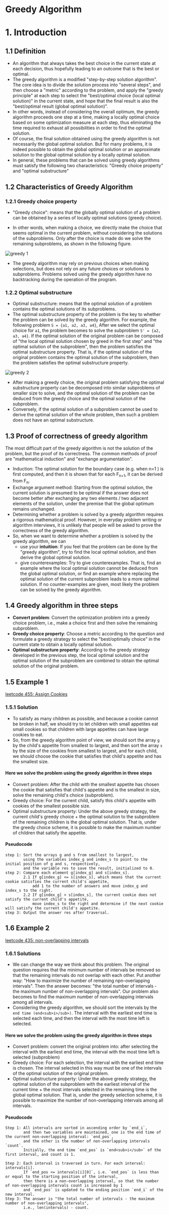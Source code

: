 # Greedy Algorithm
# 1. Introduction
## 1.1 Definition
+ An algorithm that always takes the best choice in the current state at each decision, thus hopefully leading to an outcome that is the best or optimal.
+ The greedy algorithm is a modified "step-by-step solution algorithm". The core idea is to divide the solution process into "several steps", and then choose a "metric" according to the problem, and apply the "greedy principle" at each step to select the "best/optimal choice (local optimal solution)" in the current state, and hope that the final result is also the "best/optimal result (global optimal solution)".
+ In other words, instead of considering the overall optimum, the greedy algorithm proceeds one step at a time, making a locally optimal choice based on some optimization measure at each step, thus eliminating the time required to exhaust all possibilities in order to find the optimal solution.
+ Of course, the final solution obtained using the greedy algorithm is not necessarily the global optimal solution. But for many problems, it is indeed possible to obtain the global optimal solution or an approximate solution to the global optimal solution by a locally optimal solution.
+ In general, these problems that can be solved using greedy algorithms must satisfy the following two characteristics: "Greedy choice property" and "optimal substructure"

## 1.2 Characteristics of Greedy Algorithm
### 1.2.1 Greedy choice property
+ "Greedy choice": means that the globally optimal solution of a problem can be obtained by a series of locally optimal solutions (greedy choice).

+ In other words, when making a choice, we directly make the choice that seems optimal in the current problem, without considering the solutions of the subproblems. Only after the choice is made do we solve the remaining subproblems, as shown in the following figure.

![greedy 1](../Resources/greedy1.png)

+ The greedy algorithm may rely on previous choices when making selections, but does not rely on any future choices or solutions to subproblems. Problems solved using the greedy algorithm have no backtracking during the operation of the program.

### 1.2.2 Optimal substructure
+ Optimal substructure: means that the optimal solution of a problem contains the optimal solutions of its subproblems.
+ The optimal substructure property of the problem is the key to whether the problem can be solved by the greedy algorithm. For example, the following problem `S = {a1, a2, a3, a4}`, After we select the optimal choice for `a1`, the problem 
becomes to solve the subproblem `S' = {a2, a3, a4}`. If the optimal solution of the original problem can be composed of "the local optimal solution chosen by greed in the first step" and "the optimal solution of the subproblem", then the problem satisfies the optimal substructure property. That is, if the optimal solution of the original problem contains the optimal solution of the subproblem, then the problem satisfies the optimal substructure property.

![greedy 2](../Resources/greedy2.png)

+ After making a greedy choice, the original problem satisfying the optimal substructure property can be decomposed into similar subproblems of smaller size to solve, and the optimal solution of the problem can be deduced from the greedy choice and the optimal solution of the subproblem.
+ Conversely, if the optimal solution of a subproblem cannot be used to derive the optimal solution of the whole problem, then such a problem does not have an optimal substructure.

## 1.3 Proof of correctness of greedy algorithm
The most difficult part of the greedy algorithm is not the solution of the problem, but the proof of its correctness. The common methods of proof are "mathematical induction" and "exchange argumentation".
+ Induction: The optimal solution for the boundary case (e.g. when n=1 ) is first computed, and then it is shown that for each F<sub>n+1</sub>, it can be derived from F<sub>n</sub>.
+ Exchange argument method: Starting from the optimal solution, the current solution is presumed to be optimal if the answer does not become better after exchanging any two elements / two adjacent elements of the solution, under the premise that the global optimum remains unchanged.
+ Determining whether a problem is solved by a greedy algorithm requires a rigorous mathematical proof. However, in everyday problem writing or algorithm interviews, it is unlikely that people will be asked to prove the correctness of the greedy algorithm.
+ So, when we want to determine whether a problem is solved by the greedy algorithm, we can
  - use your **intuition**: If you feel that the problem can be done by the "greedy algorithm", try to find the local optimal solution, and then derive the global optimal solution.
  - give counterexamples: Try to give counterexamples. That is, find an example where the local optimal solution cannot be deduced from the global optimal solution, or find an example where replacing the optimal solution of the current subproblem leads to a more optimal solution. If no counter-examples are given, most likely the problem can be solved by the greedy algorithm.

## 1.4 Greedy algorithm in three steps
+ **Convert problem**: Convert the optimization problem into a greedy choice problem, i.e., make a choice first and then solve the remaining subproblem.
+ **Greedy choice property**: Choose a metric according to the question and formulate a greedy strategy to select the "best/optimally choice" in the current state to obtain a locally optimal solution.
+ **Optimal substructure property**: According to the greedy strategy developed in the previous step, the local optimal solution and the optimal solution of the subproblem are combined to obtain the optimal solution of the original problem.

## 1.5 Example 1
[leetcode 455: Assign Cookies](https://leetcode.com/problems/assign-cookies/)

### 1.5.1 Solution
+ To satisfy as many children as possible, and because a cookie cannot be broken in half, we should try to let children with small appetites eat small cookies so that children with large appetites can have large cookies to eat.
+ So, from the greedy algorithm point of view, we should sort the array `g` by the child's appetite from smallest to largest, and then sort the array `s` by the size of the cookies from smallest to largest, and for each child, we should choose the cookie that satisfies that child's appetite and has the smallest size.
#### Here we solve the problem using the greedy algorithm in three steps
+ Convert problem: After the child with the smallest appetite has chosen the cookie that satisfies that child's appetite and is the smallest in size, solve the remaining child's choice (subproblem).
+ Greedy choice: For the current child, satisfy this child's appetite with cookies of the smallest possible size.
+ Optimal substructure property: Under the above greedy strategy, the current child's greedy choice + the optimal solution to the subproblem of the remaining children is the global optimal solution. That is, under the greedy choice scheme, it is possible to make the maximum number of children that satisfy the appetite.

#### Pseudocode
~~~~
step 1: Sort the arrays g and s from smallest to largest, 
        using the variables index_g and index_s to point to the initial position of g and s, respectively, 
        and the variable res to save the result, initialized to 0.
step 2: Compare each element g[index_g] and s[index_s].
        2.1 If g[index_g] <= s[index_s], which means that the current cookie satisfies the current child's appetite, 
            add 1 to the number of answers and move index_g and index_s to the right.
        2.2 If g[index_g] > s[index_s], the current cookie does not satisfy the current child's appetite, 
            move index_s to the right and determine if the next cookie will satisfy the current child's appetite.
step 3: Output the answer res after traversal.
~~~~

## 1.6 Example 2
[leetcode 435: non-overlapping intervals](https://leetcode.com/problems/non-overlapping-intervals/)

### 1.6.1 Solutions
+ We can change the way we think about this problem. The original question requires that the minimum number of intervals be removed so that the remaining intervals do not overlap with each other. Put another way: "How to maximize the number of remaining npn-overlapping intervals". Then the answer becomes: "the total number of intervals - the maximum number of non-overlapping intervals". Our problem also becomes to find the maximum number of non-overlapping intervals among all intervals.
+ Considering the greedy algorithm, we should sort the intervals by the `end time (end<sub>i>/sub>)`. The interval with the earliest end time is selected each time, and then the interval with the most time left is selected.
#### Here we solve the problem using the greedy algorithm in three steps
+ Convert problem: convert the original problem into: after selecting the interval with the earliest end time, the interval with the most time left is selected (subproblem)
+ Greedy choice: For each selection, the interval with the earliest end time is chosen. The interval selected in this way must be one of the intervals of the optimal solution of the original problem.
+ Optimal substructure property: Under the above greedy strategy, the optimal solution of the subproblem with the earliest interval of the current time + the most intervals selected in the remaining time is the global optimal solution. That is, under the greedy selection scheme, it is possible to maximize the number of non-overlapping intervals among all intervals.

#### Pseudocode
~~~
Step 1: All intervals are sorted in ascending order by `end_i`, 
        and then two variables are maintained, one is the end time of the current non-overlapping interval: `end_pos`, 
        and the other is the number of non-overlapping intervals `count`. 
        Initially, the end time `end_pos` is `end<sub>i</sub>` of the first interval, and count is 1.

Step 2: Each interval is traversed in turn. For each interval: intervals[i].
        If `end_pos <= intervals[i][0]`, i.e. `end_pos` is less than or equal to the starting position of the interval, 
        then there is a non-overlapping interval, so that the number of non-overlapping intervals count is increased by 1
        and `end_pos` is updated to the ending position `end_i` of the new interval.
Step 3: The answer is "the total number of intervals - the maximum number of non-overlapping intervals", 
        i.e., len(intervals) - count.
~~~
